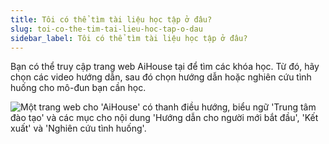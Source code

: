 ```yaml
---
title: Tôi có thể tìm tài liệu học tập ở đâu?
slug: toi-co-the-tim-tai-lieu-hoc-tap-o-dau
sidebar_label: Tôi có thể tìm tài liệu học tập ở đâu?
---
```


Bạn có thể truy cập trang web AiHouse tại  để tìm các khóa học. Từ đó, hãy chọn các video hướng dẫn, sau đó chọn hướng dẫn hoặc nghiên cứu tình huống cho mô-đun bạn cần học.

![Một trang web cho 'AiHouse' có thanh điều hướng, biểu ngữ 'Trung tâm đào tạo' và các mục cho nội dung 'Hướng dẫn cho người mới bắt đầu', 'Kết xuất' và 'Nghiên cứu tình huống'.](https://storage.googleapis.com/jegavn_kb/images/8e69cca4-6e41-4d35-93c6-ccfc72dfe81e.png)